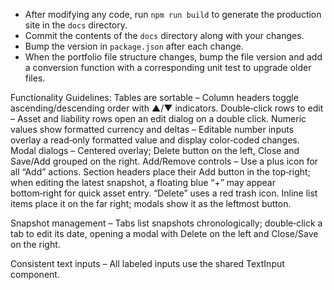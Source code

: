 - After modifying any code, run `npm run build` to generate the production site in the `docs` directory.
- Commit the contents of the `docs` directory along with your changes.
- Bump the version in `package.json` after each change.
- When the portfolio file structure changes, bump the file version and add a conversion function with a corresponding unit test to upgrade older files.

Functionality Guidelines:
Tables are sortable – Column headers toggle ascending/descending order with ▲/▼ indicators.
Double‑click rows to edit – Asset and liability rows open an edit dialog on a double click.
Numeric values show formatted currency and deltas – Editable number inputs overlay a read‑only formatted value and display color‑coded changes.
Modal dialogs – Centered overlay; Delete button on the left, Close and Save/Add grouped on the right.
Add/Remove controls –
Use a plus icon for all “Add” actions. Section headers place their Add button in the top‑right; when editing the latest snapshot, a floating blue “+” may appear bottom‑right for quick asset entry.
“Delete” uses a red trash icon. Inline list items place it on the far right; modals show it as the leftmost button.

Snapshot management – Tabs list snapshots chronologically; double‑click a tab to edit its date, opening a modal with Delete on the left and Close/Save on the right.

Consistent text inputs – All labeled inputs use the shared TextInput component.
